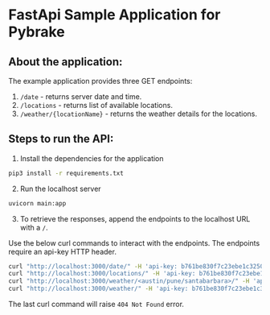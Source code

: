 # FastApi Sample Application for Pybrake

## About the application:

The example application provides three GET endpoints:

1. `/date` - returns server date and time. 
2. `/locations` - returns list of available locations. 
3. `/weather/{locationName}` - returns the weather details for the locations.

## Steps to run the API:

1. Install the dependencies for the application

```bash
pip3 install -r requirements.txt
```

2.  Run the localhost server

```bash
uvicorn main:app
```

3. To retrieve the responses, append the endpoints to the localhost URL with a `/`.

Use the below curl commands to interact with the endpoints. The endpoints require an api-key HTTP header.

```bash
curl "http://localhost:3000/date/" -H 'api-key: b761be830f7c23ebe1c3250d42c43673' 
curl "http://localhost:3000/locations/" -H 'api-key: b761be830f7c23ebe1c3250d42c43673' 
curl "http://localhost:3000/weather/<austin/pune/santabarbara>/" -H 'api-key: b761be830f7c23ebe1c3250d42c43673' 
curl "http://localhost:3000/weather/" -H 'api-key: b761be830f7c23ebe1c3250d42c43673'
```
  
The last curl command will raise `404 Not Found` error.
